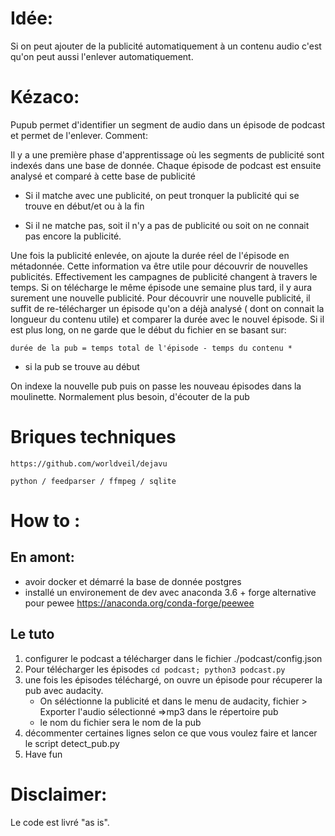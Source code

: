 # Idée:

Si on peut ajouter de la publicité automatiquement à un contenu audio c'est qu'on peut aussi l'enlever automatiquement.
# Kézaco:

Pupub permet  d'identifier un segment de audio dans un épisode de podcast et permet de l'enlever. 
Comment:

Il y a une première phase d'apprentissage où les segments de publicité sont indexés dans une base de donnée. Chaque épisode de podcast est ensuite analysé et comparé à cette base de publicité
   
  * Si il matche avec une publicité, on peut tronquer la publicité qui se trouve en début/et ou à la fin
   
  * Si il ne matche pas, soit il n'y a pas de publicité ou  soit on ne connait pas encore la publicité.

Une fois la publicité enlevée, on ajoute la durée réel de l'épisode en  métadonnée.  Cette information va être utile pour découvrir de nouvelles publicités. Effectivement les campagnes de publicité changent à travers le temps. Si on télécharge le même épisode une semaine plus tard, il y aura surement une nouvelle publicité. Pour découvrir une nouvelle publicité, il suffit de re-télécharger un épisode qu'on a déjà analysé ( dont on connait la longueur du contenu utile) et comparer la durée avec le nouvel épisode. Si il est plus long, on ne garde que le début du fichier en se basant sur:

    durée de la pub = temps total de l'épisode - temps du contenu *

* si la pub se trouve au début 

On indexe la nouvelle pub puis on passe les nouveau épisodes dans la moulinette. Normalement plus besoin, d'écouter de la pub
# Briques techniques 

    https://github.com/worldveil/dejavu

    python / feedparser / ffmpeg / sqlite




# How to :
## En amont:
  * avoir docker et démarré la base de donnée postgres
  * installé un environement de dev avec anaconda 3.6 + forge alternative pour pewee https://anaconda.org/conda-forge/peewee

## Le tuto 

1. configurer le podcast a télécharger dans le fichier ./podcast/config.json
2. Pour télécharger les épisodes ```cd podcast; python3 podcast.py```
3. une fois les épisodes téléchargé, on ouvre un épisode pour récuperer la pub avec audacity.
    * On séléctionne la publicité et dans le menu de audacity, fichier > Exporter l'audio sélectionné =>mp3 dans le répertoire pub
    * le nom du fichier sera le nom de la pub
4. décommenter certaines lignes selon ce que vous voulez faire et lancer le script detect_pub.py
5. Have fun


# Disclaimer:
Le code est livré "as is".